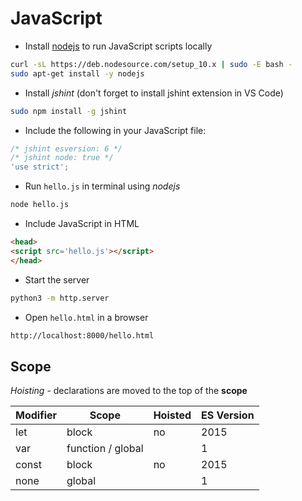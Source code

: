 # JavaScript

* Install [nodejs](https://nodejs.org/en/download/package-manager/) to run JavaScript scripts locally

```bash
curl -sL https://deb.nodesource.com/setup_10.x | sudo -E bash -
sudo apt-get install -y nodejs
```

* Install *jshint* (don't forget to install jshint extension in VS Code)

```bash
sudo npm install -g jshint
```

* Include the following in your JavaScript file:

```javascript
/* jshint esversion: 6 */
/* jshint node: true */
'use strict';
```

* Run `hello.js` in terminal using *nodejs*

```bash
node hello.js
```

* Include JavaScript in HTML

```html
<head>
<script src='hello.js'></script>
</head>
```

* Start the server

```bash
python3 -m http.server
```

* Open `hello.html` in a browser

```bash
http://localhost:8000/hello.html
```

## Scope

*Hoisting* - declarations are moved to the top of the **scope**

Modifier | Scope | Hoisted | ES Version
---|---|---|---
let | block | no | 2015
var | function / global | | 1
const | block | no | 2015
none | global | | 1
